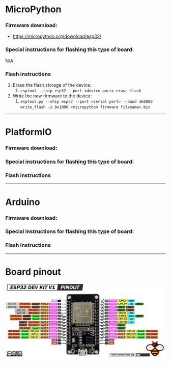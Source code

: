 # MicroPython

### Firmware download:
- https://micropython.org/download/esp32/

### Special instructions for flashing this type of board:
N/A

### Flash instructions
1) Erase the flash storage of the device:
   1) `esptool --chip esp32 --port <device port> erase_flash`
2) Write the new firmware to the device:
   1) `esptool.py --chip esp32 --port <serial port> --baud 460800 write_flash -z 0x1000 <micropython firmware filename>.bin`

---

# PlatformIO

### Firmware download:

### Special instructions for flashing this type of board:


### Flash instructions

---

# Arduino

### Firmware download:

### Special instructions for flashing this type of board:

### Flash instructions

---

# Board pinout
![](images/ESP32-DOIT-DEV-KIT-v1-pinout.png)
